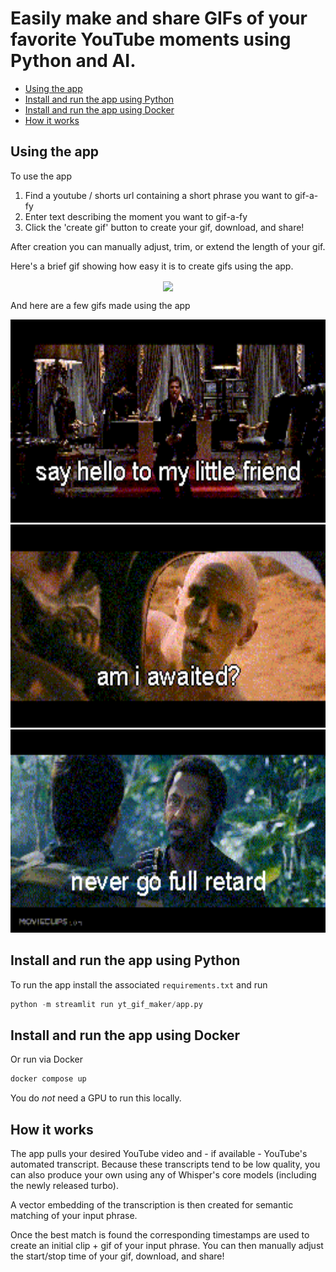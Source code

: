 # Easily make and share GIFs of your favorite YouTube moments using Python and AI.

- [Using the app](#using-the-app)
- [Install and run the app using Python](#install-and-run-the-app-using-python)
- [Install and run the app using Docker](#install-and-run-the-app-using-docker)
- [How it works](#how-it-works)

## Using the app

To use the app

1.  Find a youtube / shorts url containing a short phrase you want to gif-a-fy
2.  Enter text describing the moment you want to gif-a-fy
3.  Click the 'create gif' button to create your gif, download, and share!

After creation you can manually adjust, trim, or extend the length of your gif.

Here's a brief gif showing how easy it is to create gifs using the app.

<div align="center">
<img align="center" src="https://github.com/jermwatt/readme_gifs/blob/main/yt_gif_maker.gif" height="325">
</div>

And here are a few gifs made using the app

<div align="center">
<img src="https://github.com/jermwatt/readme_gifs/blob/main/yt-gify-example-0.gif" height="325">
<img src="https://github.com/jermwatt/readme_gifs/blob/main/yt-gify-example-1.gif" height="325">
<img src="https://github.com/jermwatt/readme_gifs/blob/main/yt-gify-example-2.gif" height="325">
</div>

## Install and run the app using Python

To run the app install the associated `requirements.txt` and run

```python
python -m streamlit run yt_gif_maker/app.py
```

## Install and run the app using Docker

Or run via Docker

```sh
docker compose up
```

You do _not_ need a GPU to run this locally.

## How it works

The app pulls your desired YouTube video and - if available - YouTube's automated transcript. Because these transcripts tend to be low quality, you can also produce your own using any of Whisper's core models (including the newly released turbo).

A vector embedding of the transcription is then created for semantic matching of your input phrase.

Once the best match is found the corresponding timestamps are used to create an initial clip + gif of your input phrase. You can then manually adjust the start/stop time of your gif, download, and share!
